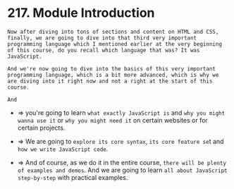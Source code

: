 # 217. Module Introduction

```
Now after diving into tons of sections and content on HTML and CSS, finally, we are going to dive into that third very important programming language which I mentioned earlier at the very beginning of this course, do you recall which language that was? It was JavaScript.

And we're now going to dive into the basics of this very important programming language, which is a bit more advanced, which is why we are diving into it right now and not a right at the start of this course.

And
```

- => you're going to learn `what exactly JavaScript is` and `why you might wanna use it` or `why you might need it` on certain websites or for certain projects.

- => We are going to `explore its core syntax`, `its core feature se`t and `how we write JavaScript code`.

- => And of course, as we do it in the entire course, `there will be plenty of examples and demos`. And we are going to learn `all about JavaScript step-by-step` with practical examples.
